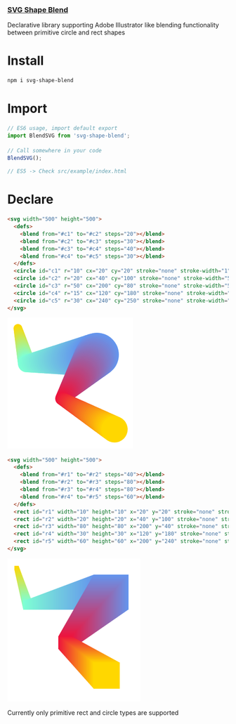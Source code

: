### [SVG Shape Blend](https://www.npmjs.com/package/svg-shape-blend)

Declarative library supporting Adobe Illustrator like blending functionality between primitive circle and rect shapes

# Install
```bash
npm i svg-shape-blend
```

# Import 
```javascript
// ES6 usage, import default export
import BlendSVG from 'svg-shape-blend';

// Call somewhere in your code
BlendSVG();
```

```javascript
// ES5 -> Check src/example/index.html
```

# Declare

```html
<svg width="500" height="500">
  <defs>
    <blend from="#c1" to="#c2" steps="20"></blend>
    <blend from="#c2" to="#c3" steps="30"></blend>
    <blend from="#c3" to="#c4" steps="40"></blend>
    <blend from="#c4" to="#c5" steps="30"></blend>
  </defs>
  <circle id="c1" r="10" cx="20" cy="20" stroke="none" stroke-width="1" fill="#ffd700"></circle>
  <circle id="c2" r="20" cx="40" cy="100" stroke="none" stroke-width="5" fill="#7fffd4"></circle>
  <circle id="c3" r="50" cx="200" cy="80" stroke="none" stroke-width="5" fill="#6495ed"></circle>
  <circle id="c4" r="15" cx="120" cy="180" stroke="none" stroke-width="5" fill="#ed143d"></circle>
  <circle id="c5" r="30" cx="240" cy="250" stroke="none" stroke-width="5" fill="#ffd700"></circle>
</svg>
```

![Circle example](/src/examples/test1.png)


```html
<svg width="500" height="500">
  <defs>
    <blend from="#r1" to="#r2" steps="40"></blend>
    <blend from="#r2" to="#r3" steps="80"></blend>
    <blend from="#r3" to="#r4" steps="80"></blend>
    <blend from="#r4" to="#r5" steps="60"></blend>
  </defs>
  <rect id="r1" width="10" height="10" x="20" y="20" stroke="none" stroke-width="1" fill="#ffd700"></rect>
  <rect id="r2" width="20" height="20" x="40" y="100" stroke="none" stroke-width="5" fill="#7fffd4"></rect>
  <rect id="r3" width="80" height="80" x="200" y="40" stroke="none" stroke-width="5" fill="#6495ed"></rect>
  <rect id="r4" width="30" height="30" x="120" y="180" stroke="none" stroke-width="5" fill="#ed143d"></rect>
  <rect id="r5" width="60" height="60" x="200" y="240" stroke="none" stroke-width="5" fill="#ffd700"></rect>
</svg>
```

![Rect example](/src/examples/test2.png)

Currently only primitive rect and circle types are supported